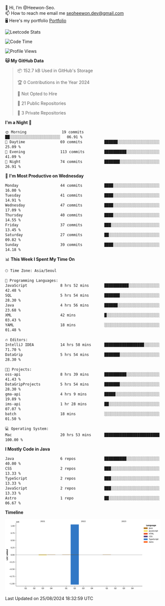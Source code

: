 👋 Hi, I’m @Heewon-Seo.  
📫 How to reach me email me seoheewon.dev@gmail.com   
🖥 Here's my portfolio [Portfolio](https://haileynotes.notion.site/HEEWON-SEO-f98fe97412ee4a6a94fd24fe6832f84c)

![Leetcode Stats](https://leetcode.card.workers.dev/?username=Heewon-Seo)

 <!--START_SECTION:waka-->
![Code Time](http://img.shields.io/badge/Code%20Time-1%2C458%20hrs%2014%20mins-blue)

![Profile Views](http://img.shields.io/badge/Profile%20Views-3-blue)

**🐱 My GitHub Data** 

> 📦 152.7 kB Used in GitHub's Storage 
 > 
> 🏆 0 Contributions in the Year 2024
 > 
> 🚫 Not Opted to Hire
 > 
> 📜 21 Public Repositories 
 > 
> 🔑 3 Private Repositories 
 > 
**I'm a Night 🦉** 

```text
🌞 Morning                19 commits          ██░░░░░░░░░░░░░░░░░░░░░░░   06.91 % 
🌆 Daytime                69 commits          ██████░░░░░░░░░░░░░░░░░░░   25.09 % 
🌃 Evening                113 commits         ██████████░░░░░░░░░░░░░░░   41.09 % 
🌙 Night                  74 commits          ███████░░░░░░░░░░░░░░░░░░   26.91 % 
```
📅 **I'm Most Productive on Wednesday** 

```text
Monday                   44 commits          ████░░░░░░░░░░░░░░░░░░░░░   16.00 % 
Tuesday                  41 commits          ████░░░░░░░░░░░░░░░░░░░░░   14.91 % 
Wednesday                47 commits          ████░░░░░░░░░░░░░░░░░░░░░   17.09 % 
Thursday                 40 commits          ████░░░░░░░░░░░░░░░░░░░░░   14.55 % 
Friday                   37 commits          ███░░░░░░░░░░░░░░░░░░░░░░   13.45 % 
Saturday                 27 commits          ██░░░░░░░░░░░░░░░░░░░░░░░   09.82 % 
Sunday                   39 commits          ████░░░░░░░░░░░░░░░░░░░░░   14.18 % 
```


📊 **This Week I Spent My Time On** 

```text
🕑︎ Time Zone: Asia/Seoul

💬 Programming Languages: 
JavaScript               8 hrs 52 mins       ███████████░░░░░░░░░░░░░░   42.48 % 
SQL                      5 hrs 54 mins       ███████░░░░░░░░░░░░░░░░░░   28.30 % 
Java                     4 hrs 56 mins       ██████░░░░░░░░░░░░░░░░░░░   23.68 % 
XML                      42 mins             █░░░░░░░░░░░░░░░░░░░░░░░░   03.43 % 
YAML                     18 mins             ░░░░░░░░░░░░░░░░░░░░░░░░░   01.48 % 

🔥 Editors: 
IntelliJ IDEA            14 hrs 58 mins      ██████████████████░░░░░░░   71.70 % 
DataGrip                 5 hrs 54 mins       ███████░░░░░░░░░░░░░░░░░░   28.30 % 

🐱‍💻 Projects: 
oss-api                  8 hrs 39 mins       ██████████░░░░░░░░░░░░░░░   41.43 % 
DataGripProjects         5 hrs 54 mins       ███████░░░░░░░░░░░░░░░░░░   28.30 % 
gma-api                  4 hrs 9 mins        █████░░░░░░░░░░░░░░░░░░░░   19.89 % 
ims-api                  1 hr 28 mins        ██░░░░░░░░░░░░░░░░░░░░░░░   07.07 % 
batch                    18 mins             ░░░░░░░░░░░░░░░░░░░░░░░░░   01.50 % 

💻 Operating System: 
Mac                      20 hrs 53 mins      █████████████████████████   100.00 % 
```

**I Mostly Code in Java** 

```text
Java                     6 repos             ██████████░░░░░░░░░░░░░░░   40.00 % 
CSS                      2 repos             ███░░░░░░░░░░░░░░░░░░░░░░   13.33 % 
TypeScript               2 repos             ███░░░░░░░░░░░░░░░░░░░░░░   13.33 % 
JavaScript               2 repos             ███░░░░░░░░░░░░░░░░░░░░░░   13.33 % 
Astro                    1 repo              ██░░░░░░░░░░░░░░░░░░░░░░░   06.67 % 
```



**Timeline**

![Lines of Code chart](https://raw.githubusercontent.com/Heewon-Seo/Heewon-Seo/main/assets/bar_graph.png)


 Last Updated on 25/08/2024 18:32:59 UTC
<!--END_SECTION:waka-->

